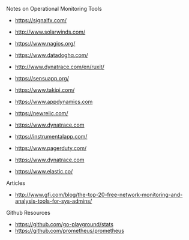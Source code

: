 Notes on Operational Monitoring Tools

* https://signalfx.com/
* http://www.solarwinds.com/
* https://www.nagios.org/
* https://www.datadoghq.com/
* http://www.dynatrace.com/en/ruxit/
* https://sensuapp.org/

* https://www.takipi.com/
* https://www.appdynamics.com
* https://newrelic.com/
* https://www.dynatrace.com
* https://instrumentalapp.com/


* https://www.pagerduty.com/ 
* https://www.dynatrace.com


* https://www.elastic.co/


Articles
* http://www.gfi.com/blog/the-top-20-free-network-monitoring-and-analysis-tools-for-sys-admins/


Github Resources
* https://github.com/go-playground/stats
* https://github.com/prometheus/prometheus
